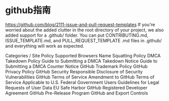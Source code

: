 github指南
====================================================

https://github.com/blog/2111-issue-and-pull-request-templates
If you're worried about the added clutter in the root directory of
 your project, we also added support for a .github/ folder. You can
  put CONTRIBUTING.md, ISSUE_TEMPLATE.md, and PULL_REQUEST_TEMPLATE
  .md files in .github/ and everything will work as expected.


  Categories / Site Policy
      Supported Browsers
      Name Squatting Policy
      DMCA Takedown Policy
      Guide to Submitting a DMCA Takedown Notice
      Guide to Submitting a DMCA Counter Notice
      GitHub Trademark Policy
      GitHub Privacy Policy
      GitHub Security
      Responsible Disclosure of Security Vulnerabilities
      GitHub Terms of Service
      Amendment to GitHub Terms of Service Applicable to U.S. Federal Government Users
      Guidelines for Legal Requests of User Data
      EU Safe Harbor
      GitHub Registered Developer Agreement
      GitHub Pre-Release Program
      GitHub and Export Controls
